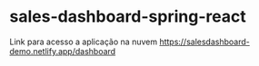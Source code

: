 # sales-dashboard-spring-react

Link para acesso a aplicação na nuvem https://salesdashboard-demo.netlify.app/dashboard
